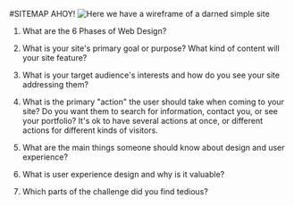 #SITEMAP AHOY! ![Here we have a wireframe of a darned simple site](phase-0/master/week-2/imgs/site-map.jpg "Wireframe!")


1. What are the 6 Phases of Web Design?

2. What is your site's primary goal or purpose? What kind of content will your site feature?

3. What is your target audience's interests and how do you see your site addressing them?

4. What is the primary "action" the user should take when coming to your site? Do you want them to search for information, contact you, or see your portfolio? It's ok to have several actions at once, or different actions for different kinds of visitors.

5. What are the main things someone should know about design and user experience?

6. What is user experience design and why is it valuable? 

7. Which parts of the challenge did you find tedious?